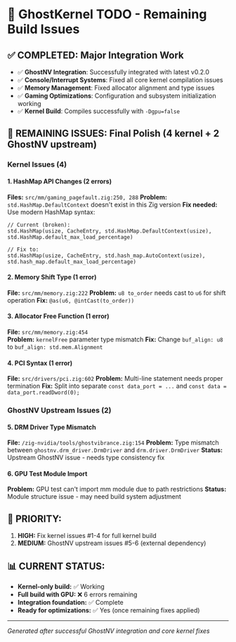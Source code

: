 # 🚀 GhostKernel TODO - Remaining Build Issues

## ✅ **COMPLETED:** Major Integration Work
- ✅ **GhostNV Integration**: Successfully integrated with latest v0.2.0
- ✅ **Console/Interrupt Systems**: Fixed all core kernel compilation issues
- ✅ **Memory Management**: Fixed allocator alignment and type issues
- ✅ **Gaming Optimizations**: Configuration and subsystem initialization working
- ✅ **Kernel Build**: Compiles successfully with `-Dgpu=false`

## 🔧 **REMAINING ISSUES:** Final Polish (4 kernel + 2 GhostNV upstream)

### **Kernel Issues (4)**

#### 1. **HashMap API Changes** (2 errors)
**Files:** `src/mm/gaming_pagefault.zig:250, 288`
**Problem:** `std.HashMap.DefaultContext` doesn't exist in this Zig version
**Fix needed:** Use modern HashMap syntax:
```zig
// Current (broken):
std.HashMap(usize, CacheEntry, std.HashMap.DefaultContext(usize), std.HashMap.default_max_load_percentage)

// Fix to:
std.HashMap(usize, CacheEntry, std.hash_map.AutoContext(usize), std.hash_map.default_max_load_percentage)
```

#### 2. **Memory Shift Type** (1 error)  
**File:** `src/mm/memory.zig:222`
**Problem:** `u8 to_order` needs cast to `u6` for shift operation
**Fix:** `@as(u6, @intCast(to_order))`

#### 3. **Allocator Free Function** (1 error)
**File:** `src/mm/memory.zig:454`  
**Problem:** `kernelFree` parameter type mismatch
**Fix:** Change `buf_align: u8` to `buf_align: std.mem.Alignment`

#### 4. **PCI Syntax** (1 error)
**File:** `src/drivers/pci.zig:602`
**Problem:** Multi-line statement needs proper termination
**Fix:** Split into separate `const data_port = ...` and `const data = data_port.readDword(0);`

### **GhostNV Upstream Issues (2)**

#### 5. **DRM Driver Type Mismatch**
**File:** `/zig-nvidia/tools/ghostvibrance.zig:154`
**Problem:** Type mismatch between `ghostnv.drm_driver.DrmDriver` and `drm.driver.DrmDriver`
**Status:** Upstream GhostNV issue - needs type consistency fix

#### 6. **GPU Test Module Import**  
**Problem:** GPU test can't import mm module due to path restrictions
**Status:** Module structure issue - may need build system adjustment

## 🎯 **PRIORITY:**
1. **HIGH:** Fix kernel issues #1-4 for full kernel build
2. **MEDIUM:** GhostNV upstream issues #5-6 (external dependency)

## 📊 **CURRENT STATUS:**
- **Kernel-only build:** ✅ Working  
- **Full build with GPU:** ❌ 6 errors remaining
- **Integration foundation:** ✅ Complete
- **Ready for optimizations:** ✅ Yes (once remaining fixes applied)

---
*Generated after successful GhostNV integration and core kernel fixes*